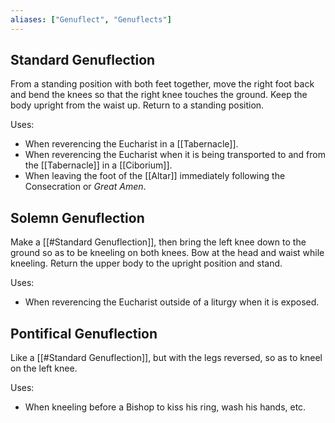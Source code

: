 ```yaml
---
aliases: ["Genuflect", "Genuflects"]
---
```

## Standard Genuflection
From a standing position with both feet together, move the right foot back and bend the knees so that the right knee touches the ground. Keep the body upright from the waist up. Return to a standing position.

Uses:
- When reverencing the Eucharist in a [[Tabernacle]].
- When reverencing the Eucharist when it is being transported to and from the [[Tabernacle]] in a [[Ciborium]].
- When leaving the foot of the [[Altar]] immediately following the Consecration or _Great Amen_.

## Solemn Genuflection
Make a [[#Standard Genuflection]], then bring the left knee down to the ground so as to be kneeling on both knees. Bow at the head and waist while kneeling. Return the upper body to the upright position and stand.

Uses:
- When reverencing the Eucharist outside of a liturgy when it is exposed.

## Pontifical Genuflection
Like a [[#Standard Genuflection]], but with the legs reversed, so as to kneel on the left knee.

Uses:
- When kneeling before a Bishop to kiss his ring, wash his hands, etc.